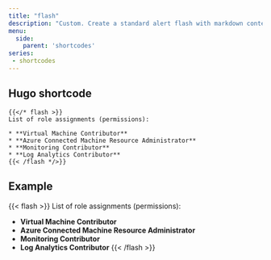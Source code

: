 ```yaml
---
title: "flash"
description: "Custom. Create a standard alert flash with markdown content."
menu:
  side:
    parent: 'shortcodes'
series:
 - shortcodes
---
```


## Hugo shortcode

```text
{{</* flash >}}
List of role assignments (permissions):

* **Virtual Machine Contributor**
* **Azure Connected Machine Resource Administrator**
* **Monitoring Contributor**
* **Log Analytics Contributor**
{{< /flash */>}}
```

## Example

{{< flash >}}
List of role assignments (permissions):

* **Virtual Machine Contributor**
* **Azure Connected Machine Resource Administrator**
* **Monitoring Contributor**
* **Log Analytics Contributor**
{{< /flash >}}

